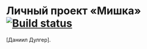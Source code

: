 # Личный проект «Мишка» [![Build status][travis-image]][travis-url]
[Даниил Дулгер].


[travis-image]: https://travis-ci.com/htmlacademy-adaptive/873075-mishka-18.svg?branch=master
[travis-url]: https://travis-ci.com/htmlacademy-adaptive/873075-mishka-18
[dependency-image]: https://david-dm.org/htmlacademy-adaptive/873075-mishka-18/dev-status.svg?style=flat-square
[dependency-url]: https://david-dm.org/htmlacademy-adaptive/873075-mishka-18?type=dev
